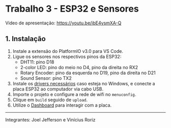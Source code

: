 # Trabalho 3 - ESP32 e Sensores

Video de apresentação: 
https://youtu.be/ibE4ysmXA-Q

## 1. Instalação

1. Instale a extensão do PlatformIO v3.0 para VS Code.
2. Ligue os sensores nos respectivos pinos da ESP32:
    - DHT11: pino D18
    - 2-color LED: pino do meio no D4, pino da direita no RX2
    - Rotary Encoder: pino da esquerda no D19, pino da direita no D21
    - Sound Sensor: pino TX2
3. Instale os [drivers necessários](https://www.silabs.com/documents/public/software/CP210x_Universal_Windows_Driver.zip) caso esteja no Windows, e conecte a placa ESP32 ao computador via cabo USB.
4. Importe o projeto e configure a rede de wifi no `menuconfig`.
5. Clique em `build` seguido de `upload`.
6. Utilize o [Dashboard](http://164.41.98.25:443/dashboards/f91ab8b0-a700-11ed-8436-09bf763c9306) para interagir com a placa.

---
Integrantes: Joel Jefferson e Vinícius Roriz